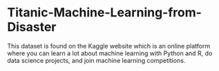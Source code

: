 # Titanic-Machine-Learning-from-Disaster
This dataset is found on the Kaggle website which is an online platform where you can learn a lot about machine learning with Python and R, do data science projects, and join machine learning competitions.  
